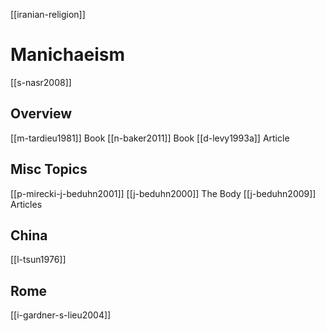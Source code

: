 [[iranian-religion]]
# Manichaeism
[[s-nasr2008]]
## Overview
[[m-tardieu1981]] Book
[[n-baker2011]] Book
[[d-levy1993a]] Article
## Misc Topics
[[p-mirecki-j-beduhn2001]]
[[j-beduhn2000]] The Body
[[j-beduhn2009]] Articles
## China
[[l-tsun1976]]
## Rome
[[i-gardner-s-lieu2004]]